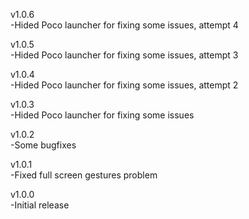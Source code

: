v1.0.6  
-Hided Poco launcher for fixing some issues, attempt 4  
  
v1.0.5  
-Hided Poco launcher for fixing some issues, attempt 3  
  
v1.0.4  
-Hided Poco launcher for fixing some issues, attempt 2  
  
v1.0.3  
-Hided Poco launcher for fixing some issues  
  
v1.0.2  
-Some bugfixes  
  
v1.0.1  
-Fixed full screen gestures problem    
  
v1.0.0  
-Initial release  
